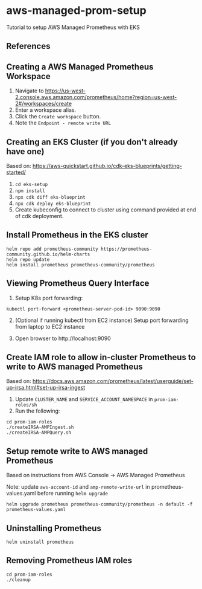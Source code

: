 # aws-managed-prom-setup

Tutorial to setup AWS Managed Prometheus with EKS

## References

## Creating a AWS Managed Prometheus Workspace

1. Navigate to https://us-west-2.console.aws.amazon.com/prometheus/home?region=us-west-2#/workspaces/create
2. Enter a workspace alias.
3. Click the `Create workspace` button.
4. Note the `Endpoint - remote write URL`

## Creating an EKS Cluster (if you don't already have one)

Based on: https://aws-quickstart.github.io/cdk-eks-blueprints/getting-started/

1. `cd eks-setup`
2. `npm install`
3. `npx cdk diff eks-blueprint`
4. `npx cdk deploy eks-blueprint`
5. Create kubeconfig to connect to cluster using command provided at end of cdk deployment.

## Install Prometheus in the EKS cluster

```
helm repo add prometheus-community https://prometheus-community.github.io/helm-charts
helm repo update
helm install prometheus prometheus-community/prometheus
```

## Viewing Prometheus Query Interface

1. Setup K8s port forwarding:

```
kubectl port-forward <prometheus-server-pod-id> 9090:9090
```

2. (Optional if running kubectl from EC2 instance) Setup port forwarding from laptop to EC2 instance

3. Open browser to http://localhost:9090

## Create IAM role to allow in-cluster Prometheus to write to AWS managed Prometheus

Based on: https://docs.aws.amazon.com/prometheus/latest/userguide/set-up-irsa.html#set-up-irsa-ingest

1. Update `CLUSTER_NAME` and `SERVICE_ACCOUNT_NAMESPACE` in `prom-iam-roles/sh`
2. Run the following:

```
cd prom-iam-roles
./createIRSA-AMPIngest.sh
./createIRSA-AMPQuery.sh
```

## Setup remote write to AWS managed Prometheus

Based on instructions from AWS Console -> AWS Managed Prometheus

Note: update `aws-account-id` and `amp-remote-write-url` in prometheus-values.yaml before running `helm upgrade`

```
helm upgrade prometheus prometheus-community/prometheus -n default -f prometheus-values.yaml
```

## Uninstalling Prometheus

```
helm uninstall prometheus
```

## Removing Prometheus IAM roles

```
cd prom-iam-roles
./cleanup
```
